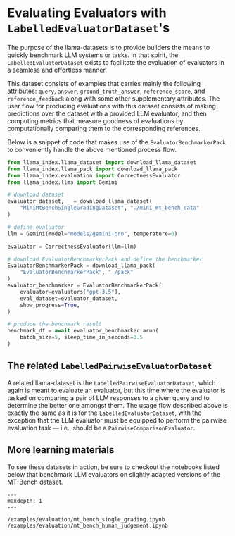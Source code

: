 # Evaluating Evaluators with `LabelledEvaluatorDataset`'s

The purpose of the llama-datasets is to provide builders the means to quickly benchmark
LLM systems or tasks. In that spirit, the `LabelledEvaluatorDataset` exists to
facilitate the evaluation of evaluators in a seamless and effortless manner.

This dataset consists of examples that carries mainly the following attributes:
`query`, `answer`, `ground_truth_answer`, `reference_score`, and `reference_feedback` along with some
other supplementary attributes. The user flow for producing evaluations with this
dataset consists of making predictions over the dataset with a provided LLM
evaluator, and then computing metrics that measure goodness of evaluations by
computationally comparing them to the corresponding references.

Below is a snippet of code that makes use of the `EvaluatorBenchmarkerPack` to
conveniently handle the above mentioned process flow.

```python
from llama_index.llama_dataset import download_llama_dataset
from llama_index.llama_pack import download_llama_pack
from llama_index.evaluation import CorrectnessEvaluator
from llama_index.llms import Gemini

# download dataset
evaluator_dataset, _ = download_llama_dataset(
    "MiniMtBenchSingleGradingDataset", "./mini_mt_bench_data"
)

# define evaluator
llm = Gemini(model="models/gemini-pro", temperature=0)

evaluator = CorrectnessEvaluator(llm=llm)

# download EvaluatorBenchmarkerPack and define the benchmarker
EvaluatorBenchmarkerPack = download_llama_pack(
    "EvaluatorBenchmarkerPack", "./pack"
)
evaluator_benchmarker = EvaluatorBenchmarkerPack(
    evaluator=evaluators["gpt-3.5"],
    eval_dataset=evaluator_dataset,
    show_progress=True,
)

# produce the benchmark result
benchmark_df = await evaluator_benchmarker.arun(
    batch_size=5, sleep_time_in_seconds=0.5
)
```

## The related `LabelledPairwiseEvaluatorDataset`

A related llama-dataset is the `LabelledPairwiseEvaluatorDataset`, which again
is meant to evaluate an evaluator, but this time where the evaluator is tasked on
comparing a pair of LLM responses to a given query and to determine the better one
amongst them. The usage flow described above is exactly the same as it is for the
`LabelledEvaluatorDataset`, with the exception that the LLM evaluator must be
equipped to perform the pairwise evaluation task — i.e., should be a `PairwiseComparisonEvaluator`.

## More learning materials

To see these datasets in action, be sure to checkout the notebooks listed below
that benchmark LLM evaluators on slightly adapted versions of the MT-Bench dataset.

```{toctree}
---
maxdepth: 1
---

/examples/evaluation/mt_bench_single_grading.ipynb
/examples/evaluation/mt_bench_human_judgement.ipynb
```
